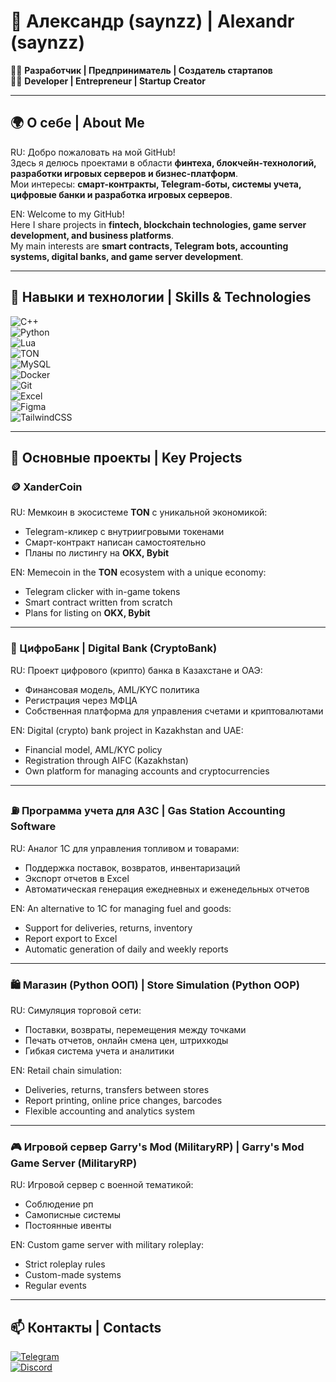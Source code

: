# 🦾 Александр (saynzz) | Alexandr (saynzz)  

👨‍💻 **Разработчик | Предприниматель | Создатель стартапов**  
👨‍💻 **Developer | Entrepreneur | Startup Creator**  

---

## 🌍 О себе | About Me  
RU: Добро пожаловать на мой GitHub!  
Здесь я делюсь проектами в области **финтеха, блокчейн-технологий, разработки игровых серверов и бизнес-платформ**.  
Мои интересы: **смарт-контракты, Telegram-боты, системы учета, цифровые банки и разработка игровых серверов**.  

EN: Welcome to my GitHub!  
Here I share projects in **fintech, blockchain technologies, game server development, and business platforms**.  
My main interests are **smart contracts, Telegram bots, accounting systems, digital banks, and game server development**.  

---

## 🚀 Навыки и технологии | Skills & Technologies  

![C++](https://img.shields.io/badge/C++-00599C?style=for-the-badge&logo=cplusplus&logoColor=white)  
![Python](https://img.shields.io/badge/Python-3776AB?style=for-the-badge&logo=python&logoColor=white)  
![Lua](https://img.shields.io/badge/Lua-2C2D72?style=for-the-badge&logo=lua&logoColor=white)  
![TON](https://img.shields.io/badge/TON-0098EA?style=for-the-badge&logo=ton&logoColor=white)  
![MySQL](https://img.shields.io/badge/MySQL-4479A1?style=for-the-badge&logo=mysql&logoColor=white)  
![Docker](https://img.shields.io/badge/Docker-2496ED?style=for-the-badge&logo=docker&logoColor=white)  
![Git](https://img.shields.io/badge/Git-F05032?style=for-the-badge&logo=git&logoColor=white)  
![Excel](https://img.shields.io/badge/Excel-217346?style=for-the-badge&logo=microsoft-excel&logoColor=white)  
![Figma](https://img.shields.io/badge/Figma-F24E1E?style=for-the-badge&logo=figma&logoColor=white)  
![TailwindCSS](https://img.shields.io/badge/TailwindCSS-06B6D4?style=for-the-badge&logo=tailwindcss&logoColor=white)  

---

## 💼 Основные проекты | Key Projects  

### 🪙 XanderCoin  
RU: Мемкоин в экосистеме **TON** с уникальной экономикой:  
- Telegram-кликер с внутриигровыми токенами  
- Смарт-контракт написан самостоятельно  
- Планы по листингу на **OKX, Bybit**  

EN: Memecoin in the **TON** ecosystem with a unique economy:  
- Telegram clicker with in-game tokens  
- Smart contract written from scratch  
- Plans for listing on **OKX, Bybit**  

---

### 🏦 ЦифроБанк | Digital Bank (CryptoBank)  
RU: Проект цифрового (крипто) банка в Казахстане и ОАЭ:  
- Финансовая модель, AML/KYC политика  
- Регистрация через МФЦА  
- Собственная платформа для управления счетами и криптовалютами  

EN: Digital (crypto) bank project in Kazakhstan and UAE:  
- Financial model, AML/KYC policy  
- Registration through AIFC (Kazakhstan)  
- Own platform for managing accounts and cryptocurrencies  

---

### ⛽ Программа учета для АЗС | Gas Station Accounting Software  
RU: Аналог 1С для управления топливом и товарами:  
- Поддержка поставок, возвратов, инвентаризаций  
- Экспорт отчетов в Excel  
- Автоматическая генерация ежедневных и еженедельных отчетов  

EN: An alternative to 1C for managing fuel and goods:  
- Support for deliveries, returns, inventory  
- Report export to Excel  
- Automatic generation of daily and weekly reports  

---

### 🛍 Магазин (Python ООП) | Store Simulation (Python OOP)  
RU: Симуляция торговой сети:  
- Поставки, возвраты, перемещения между точками  
- Печать отчетов, онлайн смена цен, штрихкоды  
- Гибкая система учета и аналитики  

EN: Retail chain simulation:  
- Deliveries, returns, transfers between stores  
- Report printing, online price changes, barcodes  
- Flexible accounting and analytics system  

---

### 🎮 Игровой сервер Garry's Mod (MilitaryRP) | Garry's Mod Game Server (MilitaryRP)  
RU: Игровой сервер с военной тематикой:  
- Соблюдение рп  
- Самописные системы  
- Постоянные ивенты  

EN: Custom game server with military roleplay:  
- Strict roleplay rules  
- Custom-made systems  
- Regular events  

---

## 📫 Контакты | Contacts  

[![Telegram](https://img.shields.io/badge/Telegram-26A5E4?style=for-the-badge&logo=telegram&logoColor=white)](https://t.me/sanya005)  
[![Discord](https://img.shields.io/badge/Discord-5865F2?style=for-the-badge&logo=discord&logoColor=white)](sanya.77)  

